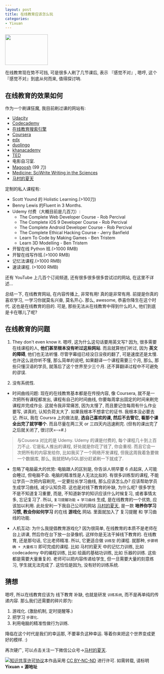 ```yaml
---
layout: post
title: 在线教育应该怎么玩
categories:
- Yixuan
---
```



<img width="140" height="100" class="img-responsive" src="http://openmindclub.qiniudn.com/Yixuan/image/notgood.png">

在线教育现在势不可挡, 可是很多人刷了几节课后, 表示 『感觉不对』, 嗯哼, 这个『感觉不对』到底从何而来, 值得探讨呐.


## 在线教育的效果如何

作为一个刷课狂魔, 我目前刷过课的网站有:

* [Udacity](http://www.udacity.com)
* [Codecademy](http://www.codecademy.com)
* [在线教育搜索引擎](http://www.noodle.org/)
* [Coursera](http://www.coursera.org)
* [edx](http://www.edx.org)
* [duolingo](http://www.duolingo.com)
* [khanacademy](http://www.khanacademy.org/)
* [TED](http://www.ted.com/)
* 电影自习室.
* [Magoosh](https://gre.magoosh.com/plans) (99 刀)
* [Medicine: SciWrite Writing in the Sciences](https://lagunita.stanford.edu/login?next=/courses/Medicine/Sci-Write/Fall2014/progress)
* [马村的夏天](http://www.macundexiatian.com)

定制的私人课程有:

* Scott Yound 的 Holistic Learning.(>100刀)
* Benny Lewis 的Fluent in 3 Months.
* Udemy 付费（大概目前是几百刀）:
  * The Complete Web Developer Course - Rob Percival
  * The Complete iOS 9 Developer Course - Rob Percival
  * The Complete Android Developer Course - Rob Percival
  * The Complete Ethical Hacking Course - Jerry Banfield
  * Learn To Code by Making Games - Ben Tristem
  * Learn 3D Modelling - Ben Tristem
* 开智在线 Python 班.(>1000 RMB)
* 开智在线写作班.(>1000 RMB)
* 记忆法课程.(>1000 RMB)
* 速读课程. (>1000 RMB)

还有 YouTube 上几百个订阅频道, 还有很多很多很多尝试过的网站, 在这里不详述...

总结一下, 在线教育网站, 在内容传播上, 非常有用! 真的是非常有用. 前提是你真的喜欢学习, 一学习你就莫名兴奋, 莫名开心. 那么, awesome, 恭喜你降生在这个时代. 这也是在线教育的目的. 可是, 那些无法从在线教育中得到什么的人, 他们到底是卡在哪儿了呢?

## 在线教育的问题

1. They don't even know it.
嗯哼, 这为什么这句话要用英文写? 因为, 很多需要在线课程的人, **他们甚至根本没有听过这些网站**. 而且就算他们听过, 因为 **英文的障碍**, 他们也无法听懂. 尽管字幕组已经没日没夜的翻了, 可是速度还是太慢. 也许这么说你听不懂, 那么简单的说吧, 如果翻译一个课程需要三个月, 那么, 那些只懂汉语的学员, 就落后了这个世界至少三个月. 还不算翻译过程中不可避免的谬误.

2. 没有系统性.

  * 时间曲线问题: 现在的在线教育基本都是在传授内容, 像 Coursera, 就不是一次把所有课程都发出, 课程有自己的时间曲线, 你要每周拿出固定的时间来刷完课程并完成作业. 这就令我非常痛苦, 因为太慢了, 而且要记住每周有什么作业要写, 讲真的, 认知负荷太大了. 如果我根本不想拿它的证书. 我根本没必要去记. 所以, 我在 Coursra 上的做法是, **选自己喜欢的课, 然后不去管它, 看那个课全出完了就学哪个**. 而且尽量在两三天 or 三四天内迅速刷完. (但有的课出完了之后就关闭了, 很讨厌=-=#.)

  > 与Cousera 对比的是 Udemy. Udemy 的课是付费的, 每个课程几十到上百刀不止. 它是私人推出的课程, 好处就是你花了钱了, 你会重视. 而且它会一次把所有的内容发给你, 比如我买了一个网络开发课程, 但我这周我着急要做一个数据库, 那么, 我就把MySQL部分赶紧刷一下就成了.

  * 忽略了电脑最大的优势: 电脑跟人的区别是, 你告诉人明早要 6 点起床, 人可能会睡过, 但电脑不会. 电脑的精准性是人无法比拟的. 有很多训练型的课程, 不能让学员一次把内容刷完, 一定要拉长学习曲线, 那么应该怎么办? 应该帮助学员生成学习曲线, 减少认知负荷. 这也是对线下教育的补缺, 为什么呢? 很多学生不是不知道复习重要, 而是, 不知道新学的知识应该什么时候复习, 或者事情太多, 忘记复习了. 所以, `复习提醒功能` + `学习曲线` 生成, 是在线教育的一个优势, 应该加以利用. 此处安利一下我自己公司的网站 [马村的夏天](http://www.macundexiatian.com), 是一款 **培养你学习习惯, 教会你如何学习** 的在线 **游戏化** 网站. 里面就加入了 复习提醒 和 学习曲线的功能.

  * 人机互动: 为什么我提倡教育游戏化? 因为很简单, 在线教育的本质不是老师在台上讲课, 然后你在台下放一台录像机. 这样你是无法干掉线下教育的. 在线教育, 还是那句话, 它比老师精准. 所以, 它更适合做 `训练型` 的课程. 就那种, `步骤明确 + 大量练习` 即可完成的课程. 比如 马村的夏天 中的记忆力训练, 比如 codecademy 中的编程训练, 比如 绘画的基础功训练, 比如 乐器的训练. 这些都是需要大量重复的. 老师可以把内容传递给学生, 但一旦需要大量的刻意练习, 学生就无法完成了. 这恰恰是因为, 没有好的训练系统.

## 猜想

嗯哼, 所以在线教育应该为 线下教育 补缺, 也就是研发 `训练系统`, 而不是再单纯的传递内容. 那么我们还需要的碎片即为:

1. 游戏化. (激励机制, 定时提醒等.)
2. 把学习 `步骤化`.
3. 利用电脑的精准性做行为训练.

降临在这个时代是我们的幸运那, 不要辜负这种幸运. 等着你来把这个世界变成更好的模样. :)

再次硬广, 可以点击关注一下微信公众号→[马村的夏天](http://openmindclub.qiniudn.com/Yixuan/image/macunSDco.png).

<a rel="license" href="http://creativecommons.org/licenses/by-nc-nd/4.0/"><img alt="知识共享许可协议" style="border-width:0" src="https://i.creativecommons.org/l/by-nc-nd/4.0/80x15.png" /></a>本作品采用 <a rel="license" href="http://creativecommons.org/licenses/by-nc-nd/4.0/">CC BY-NC-ND</a> 进行许可. 如需转载, 请标明 **Yixuan + 源地址**

